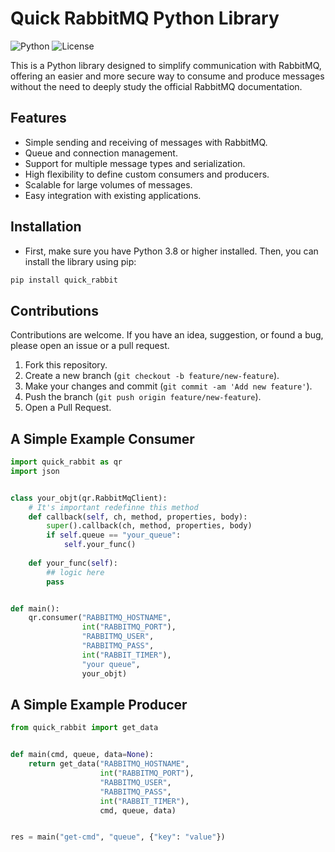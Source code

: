 # Quick RabbitMQ Python Library

![Python](https://img.shields.io/badge/python-v3.8+-blue.svg)
![License](https://img.shields.io/badge/license-MIT-green.svg)

This is a Python library designed to simplify communication with RabbitMQ, offering an easier and more secure way to consume and produce messages without the need to deeply study the official RabbitMQ documentation.

## Features

- Simple sending and receiving of messages with RabbitMQ.
- Queue and connection management.
- Support for multiple message types and serialization.
- High flexibility to define custom consumers and producers.
- Scalable for large volumes of messages.
- Easy integration with existing applications.

## Installation

- First, make sure you have Python 3.8 or higher installed. Then, you can install the library using pip:
```bash
pip install quick_rabbit
```


## Contributions

Contributions are welcome. If you have an idea, suggestion, or found a bug, please open an issue or a pull request.

1. Fork this repository.
2. Create a new branch (`git checkout -b feature/new-feature`).
3. Make your changes and commit (`git commit -am 'Add new feature'`).
4. Push the branch (`git push origin feature/new-feature`).
5. Open a Pull Request.

## A Simple Example Consumer

```py
import quick_rabbit as qr
import json


class your_objt(qr.RabbitMqClient):
    # It's important redefinne this method
    def callback(self, ch, method, properties, body):
        super().callback(ch, method, properties, body)
        if self.queue == "your_queue":
            self.your_func()
            
    def your_func(self):
        ## logic here
        pass


def main():
    qr.consumer("RABBITMQ_HOSTNAME",
                int("RABBITMQ_PORT"),
                "RABBITMQ_USER",
                "RABBITMQ_PASS",
                int("RABBIT_TIMER"),
                "your queue",
                your_objt)

```

## A Simple Example Producer

```py
from quick_rabbit import get_data


def main(cmd, queue, data=None):
    return get_data("RABBITMQ_HOSTNAME",
                    int("RABBITMQ_PORT"),
                    "RABBITMQ_USER",
                    "RABBITMQ_PASS",
                    int("RABBIT_TIMER"),
                    cmd, queue, data)


res = main("get-cmd", "queue", {"key": "value"})



```
